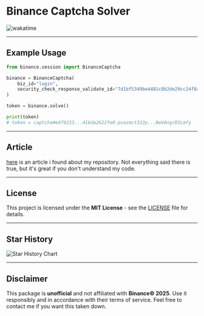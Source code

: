 # Binance Captcha Solver

<div>
    <img src="https://wakatime.com/badge/user/839267df-3912-44c6-97f4-9e3f0425b716/project/06032300-f18e-4196-bb00-404af191bdce.svg" alt="wakatime">
</div>

---

## Example Usage

```python
from binance.session import BinanceCaptcha

binance = BinanceCaptcha(
    biz_id="login",
    security_check_response_validate_id="7d1bf5349be4481c8b2de29cc24f8451"
)

token = binance.solve()

print(token)
# token = captcha#e479223...416da2622fe0-pvazmct322p...NwVAngrDSLmfy
```

---

## Article

[here](https://blog.castle.io/what-a-binance-captcha-solver-tells-us-about-todays-bot-threats/) is an article i found about my repository. 
Not everything said there is true, but it's great if you don't understand my code.

---

## License

This project is licensed under the **MIT License** - see the [LICENSE](LICENSE) file for details.

---

## Star History

 <picture>
   <source media="(prefers-color-scheme: dark)" srcset="https://api.star-history.com/svg?repos=xKiian/binance-captcha-solver&type=Date&theme=dark" />
   <source media="(prefers-color-scheme: light)" srcset="https://api.star-history.com/svg?repos=xKiian/binance-captcha-solver&type=Date" />
   <img alt="Star History Chart" src="https://api.star-history.com/svg?repos=xKiian/binance-captcha-solver&type=Date" />
 </picture>

---

## Disclaimer

This package is **unofficial** and not affiliated with **Binance© 2025**. Use it responsibly
and in accordance with their terms of service. Feel free to contact me if you want this taken down.